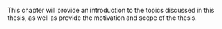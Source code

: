 This chapter will provide an introduction to the topics discussed in this
thesis, as well as provide the motivation and scope of the thesis.